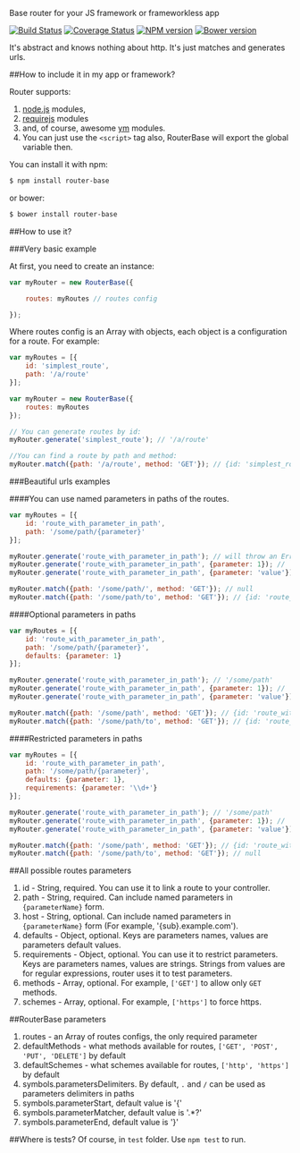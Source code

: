 Base router for your JS framework or frameworkless app

[![Build Status](https://travis-ci.org/apsavin/router-base.svg?branch=master)](https://travis-ci.org/apsavin/router-base) [![Coverage Status](https://coveralls.io/repos/apsavin/router-base/badge.svg)](https://coveralls.io/r/apsavin/router-base) [![NPM version](https://badge.fury.io/js/router-base.svg)](http://badge.fury.io/js/router-base) [![Bower version](https://badge.fury.io/bo/router-base.svg)](http://badge.fury.io/bo/router-base)

It's abstract and knows nothing about http. It's just matches and generates urls.

##How to include it in my app or framework?

Router supports:

1. [node.js](http://nodejs.org) modules,
2. [requirejs](http://requirejs.org) modules
3. and, of course, awesome [ym](https://github.com/ymaps/modules) modules.
4. You can just use the `<script>` tag also, RouterBase will export the global variable then.

You can install it with npm:

```bash
$ npm install router-base
```

or bower:

```bash
$ bower install router-base
```

##How to use it?

###Very basic example

At first, you need to create an instance:

```javascript
var myRouter = new RouterBase({

    routes: myRoutes // routes config

});
```

Where routes config is an Array with objects, each object is a configuration for a route.
For example:

```javascript
var myRoutes = [{
    id: 'simplest_route',
    path: '/a/route'
}];

var myRouter = new RouterBase({
    routes: myRoutes
});

// You can generate routes by id:
myRouter.generate('simplest_route'); // '/a/route'

//You can find a route by path and method:
myRouter.match({path: '/a/route', method: 'GET'}); // {id: 'simplest_route'}
```

###Beautiful urls examples

####You can use named parameters in paths of the routes.
```javascript
var myRoutes = [{
    id: 'route_with_parameter_in_path',
    path: '/some/path/{parameter}'
}];

myRouter.generate('route_with_parameter_in_path'); // will throw an Error, because parameter is needed for the route
myRouter.generate('route_with_parameter_in_path', {parameter: 1}); // '/some/path/1'
myRouter.generate('route_with_parameter_in_path', {parameter: 'value'}); // '/some/path/value'

myRouter.match({path: '/some/path/', method: 'GET'}); // null
myRouter.match({path: '/some/path/to', method: 'GET'}); // {id: 'route_with_parameter_in_path', parameters: {parameter: 'to'}}
```
####Optional parameters in paths
```javascript
var myRoutes = [{
    id: 'route_with_parameter_in_path',
    path: '/some/path/{parameter}',
    defaults: {parameter: 1}
}];

myRouter.generate('route_with_parameter_in_path'); // '/some/path'
myRouter.generate('route_with_parameter_in_path', {parameter: 1}); // '/some/path/1'
myRouter.generate('route_with_parameter_in_path', {parameter: 'value'}); // '/some/path/value'

myRouter.match({path: '/some/path', method: 'GET'}); // {id: 'route_with_parameter_in_path', parameters: {parameter: 1}}
myRouter.match({path: '/some/path/to', method: 'GET'}); // {id: 'route_with_parameter_in_path', parameters: {parameter: 'to'}}
```
####Restricted parameters in paths
```javascript
var myRoutes = [{
    id: 'route_with_parameter_in_path',
    path: '/some/path/{parameter}',
    defaults: {parameter: 1},
    requirements: {parameter: '\\d+'}
}];

myRouter.generate('route_with_parameter_in_path'); // '/some/path'
myRouter.generate('route_with_parameter_in_path', {parameter: 1}); // '/some/path/1'
myRouter.generate('route_with_parameter_in_path', {parameter: 'value'}); // throws an Error, because parameter is not numeric

myRouter.match({path: '/some/path', method: 'GET'}); // {id: 'route_with_parameter_in_path', parameters: {parameter: 1}}
myRouter.match({path: '/some/path/to', method: 'GET'}); // null
```

##All possible routes parameters

1. id - String, required. You can use it to link a route to your controller.
2. path - String, required. Can include named parameters in `{parameterName}` form.
3. host - String, optional. Can include named parameters in `{parameterName}` form (For example, '{sub}.example.com').
4. defaults - Object, optional. Keys are parameters names, values are parameters default values.
5. requirements - Object, optional. You can use it to restrict parameters. Keys are parameters names, values are strings. Strings from values are for regular expressions, router uses it to test parameters.
6. methods - Array, optional. For example, `['GET']` to allow only `GET` methods.
7. schemes - Array, optional. For example, `['https']` to force https.

##RouterBase parameters

1. routes - an Array of routes configs, the only required parameter
2. defaultMethods - what methods available for routes, `['GET', 'POST', 'PUT', 'DELETE']` by default
3. defaultSchemes - what schemes available for routes, `['http', 'https']` by default
4. symbols.parametersDelimiters. By default, `.` and `/` can be used as parameters delimiters in paths
5. symbols.parameterStart, default value is '\{'
6. symbols.parameterMatcher, default value is '.*?'
7. symbols.parameterEnd, default value is '\}'

##Where is tests?
Of course, in `test` folder. Use `npm test` to run.
